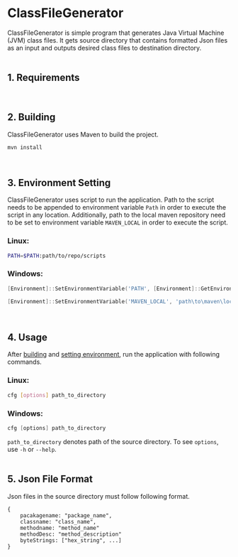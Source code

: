 # ClassFileGenerator
ClassFileGenerator is simple program that generates Java Virtual Machine (JVM) 
class files. It gets source directory that contains formatted Json files as an 
input and outputs desired class files to destination directory.  
</br>

## 1. Requirements
</br>

## 2. Building
ClassFileGenerator uses Maven to build the project.  
```console
mvn install
```
</br>

## 3. Environment Setting
ClassFileGenerator uses script to run the application. Path to the script 
needs to be appended to environment variable <code>Path</code> in order to 
execute the script in any location. Additionally, path to the local maven 
repository need to be set to environment variable <code>MAVEN_LOCAL</code> in
order to execute the script.

### Linux:
```bash
PATH=$PATH:path/to/repo/scripts
```

### Windows:
```powershell
[Environment]::SetEnvironmentVariable('PATH', [Environment]::GetEnvironmentVariable('PATH', 'Machine') + ';path\to\class-file-generator\scripts', 'Machine')

[Environment]::SetEnvironmentVariable('MAVEN_LOCAL', 'path\to\maven\local\repo', 'Machine')
```
</br>

## 4. Usage
After [building](#2-building) and 
[setting environment](#3-environment-setting), run the application with 
following commands.

### Linux:
```bash
cfg [options] path_to_directory
```

### Windows:
```powershell
cfg [options] path_to_directory 
```

<code>path_to_directory</code> denotes path of the source directory. To see 
<code>options</code>, use <code>-h</code> or <code>--help</code>.
<br></br>

## 5. Json File Format
Json files in the source directory must follow following format.
```
{
    pacakagename: "package_name",
    classname: "class_name",
    methodname: "method_name"
    methodDesc: "method_description"
    byteStrings: ["hex_string", ...]
}
```
